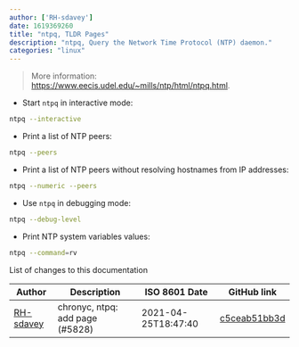 ```yaml
---
author: ['RH-sdavey']
date: 1619369260
title: "ntpq, TLDR Pages"
description: "ntpq, Query the Network Time Protocol (NTP) daemon."
categories: "linux"
---
```

> More information: <https://www.eecis.udel.edu/~mills/ntp/html/ntpq.html>.

- Start `ntpq` in interactive mode:

```bash
ntpq --interactive
```

- Print a list of NTP peers:

```bash
ntpq --peers
```

- Print a list of NTP peers without resolving hostnames from IP addresses:

```bash
ntpq --numeric --peers
```

- Use `ntpq` in debugging mode:

```bash
ntpq --debug-level
```

- Print NTP system variables values:

```bash
ntpq --command=rv
```
List of changes to this documentation


Author | Description | ISO 8601 Date | GitHub link
------|-----|-----|-----
[RH-sdavey](mailto:32485509+RH-sdavey@users.noreply.github.com) | chronyc, ntpq: add page (#5828) | 2021-04-25T18:47:40 | [c5ceab51bb3d](https://github.com/tldr-pages/tldr/commit/c5ceab51bb3de622648fcb74f562d1aa91c85ee3)

